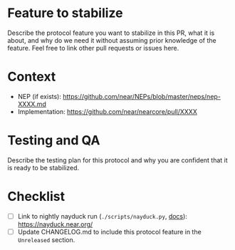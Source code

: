 # Feature to stabilize
Describe the protocol feature you want to stabilize in this PR, what it is about, and why do we need it without assuming prior knowledge of the feature.
Feel free to link other pull requests or issues here.

# Context

- NEP (if exists): https://github.com/near/NEPs/blob/master/neps/nep-XXXX.md
- Implementation: https://github.com/near/nearcore/pull/XXXX

# Testing and QA
Describe the testing plan for this protocol and why you are confident that it is ready to be stabilized.

# Checklist
- [ ] Link to nightly nayduck run (`./scripts/nayduck.py`, [docs](https://github.com/near/nearcore/blob/master/nightly/README.md#scheduling-a-run)):  https://nayduck.near.org/
- [ ] Update CHANGELOG.md to include this protocol feature in the `Unreleased` section.
